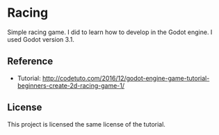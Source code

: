 # Racing

Simple racing game. I did to learn how to develop in the Godot engine. I used Godot version 3.1.

## Reference

* Tutorial:  http://codetuto.com/2016/12/godot-engine-game-tutorial-beginners-create-2d-racing-game-1/

## License

This project is licensed the same license of the tutorial.
